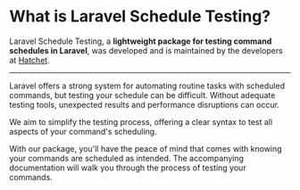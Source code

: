 # What is Laravel Schedule Testing?

Laravel Schedule Testing, a **lightweight package for testing command schedules in Laravel**, was developed and is maintained by the developers at [Hatchet](https://hatchet.com.au).

---

Laravel offers a strong system for automating routine tasks with scheduled commands, but testing your schedule can be difficult. Without adequate testing tools, unexpected results and performance disruptions can occur.

We aim to simplify the testing process, offering a clear syntax to test all aspects of your command's scheduling.

With our package, you'll have the peace of mind that comes with knowing your commands are scheduled as intended. The accompanying documentation will walk you through the process of testing your commands.